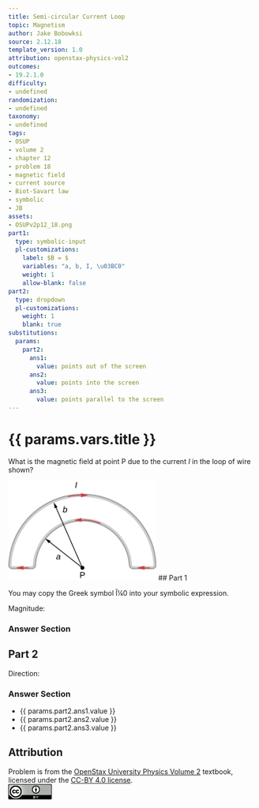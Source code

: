 ```yaml
---
title: Semi-circular Current Loop
topic: Magnetism
author: Jake Bobowksi
source: 2.12.18
template_version: 1.0
attribution: openstax-physics-vol2
outcomes:
- 19.2.1.0
difficulty:
- undefined
randomization:
- undefined
taxonomy:
- undefined
tags:
- OSUP
- volume 2
- chapter 12
- problem 18
- magnetic field
- current source
- Biot-Savart law
- symbolic
- JB
assets:
- OSUPv2p12_18.png
part1:
  type: symbolic-input
  pl-customizations:
    label: $B = $
    variables: "a, b, I, \u03BC0"
    weight: 1
    allow-blank: false
part2:
  type: dropdown
  pl-customizations:
    weight: 1
    blank: true
substitutions:
  params:
    part2:
      ans1:
        value: points out of the screen
      ans2:
        value: points into the screen
      ans3:
        value: points parallel to the screen
---
```

# {{ params.vars.title }}
What is the magnetic field at point P due to the current $I$ in the loop of wire shown?

<img src="OSUPv2p12_18.png" width=300 alt="Semi-circular loop of current">
## Part 1

You may copy the Greek symbol Î¼0 into your symbolic expression.

Magnitude:

### Answer Section
## Part 2

Direction:

### Answer Section

- {{ params.part2.ans1.value }}
- {{ params.part2.ans2.value }}
- {{ params.part2.ans3.value }}

## Attribution

Problem is from the [OpenStax University Physics Volume 2](https://openstax.org/details/books/university-physics-volume-2) textbook, licensed under the [CC-BY 4.0 license](https://creativecommons.org/licenses/by/4.0/).<br>![Image representing the Creative Commons 4.0 BY license.](https://raw.githubusercontent.com/firasm/bits/master/by.png)